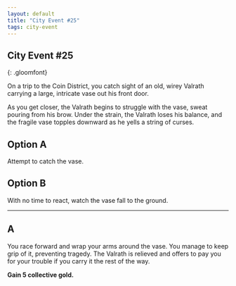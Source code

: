 ```yaml
---
layout: default
title: "City Event #25"
tags: city-event
---
```


## City Event #25
{: .gloomfont}

On a trip to the Coin District, you catch sight of an old, wirey Valrath carrying a large,
intricate vase out his front door.

As you get closer, the Valrath begins to struggle with the vase, sweat pouring from his brow.
Under the strain, the Valrath loses his balance, and the fragile vase topples downward as he
yells a string of curses.

## Option A

Attempt to catch the vase.

## Option B

With no time to react, watch the vase fall to the ground.

***

## A

You race forward and wrap your arms around the vase.  You manage to keep grip of it, preventing
tragedy.  The Valrath is relieved and offers to pay you for your trouble if you carry it
the rest of the way.

<strong>Gain 5 collective gold.</strong>

